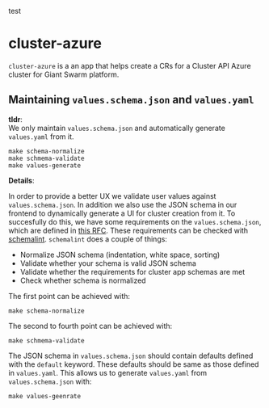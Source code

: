 test

# cluster-azure

`cluster-azure` is a an app that helps create a CRs for a Cluster API Azure cluster for Giant Swarm platform.


## Maintaining `values.schema.json` and `values.yaml`

**tldr**:  
We only maintain `values.schema.json` and automatically generate `values.yaml` from it.
```
make schema-normalize
make schmema-validate
make values-generate
```

**Details**:

In order to provide a better UX we validate user values against `values.schema.json`.
In addition we also use the JSON schema in our frontend to dynamically generate a UI for cluster creation from it.
To succesfully do this, we have some requirements on the `values.schema.json`, which are defined in [this RFC](https://github.com/giantswarm/rfc/pull/55).
These requirements can be checked with [schemalint](https://github.com/giantswarm/schemalint).
`schemalint` does a couple of things:

- Normalize JSON schema (indentation, white space, sorting)  
- Validate whether your schema is valid JSON schema
- Validate whether the requirements for cluster app schemas are met
- Check whether schema is normalized

The first point can be achieved with:
```
make schema-normalize
```
The second to fourth point can be achieved with:
```
make schmema-validate
```


The JSON schema in `values.schema.json` should contain defaults defined with the `default` keyword.
These defaults should be same as those defined in `values.yaml`. 
This allows us to generate `values.yaml` from `values.schema.json` with:
```
make values-geenrate
```
